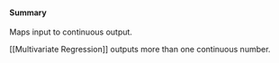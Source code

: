 #### Summary
Maps input to continuous output.

[[Multivariate Regression]] outputs more than one continuous number.
